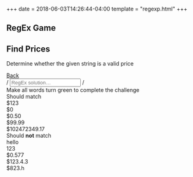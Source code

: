 +++
date = 2018-06-03T14:26:44-04:00
template = "regexp.html"
+++

<div class="content-wrapper">
<section class="page-header">
<h1 class="page-title">RegEx Game</h1>
<div class="page-discription">
  <h2 class="page-discription__title">Find Prices</h2>
  <p class="page-discription__details">Determine whether the given string is a valid price</p>
</div>
<a href="..">
  <div class="button button--back">Back
  </div>
</a>

</section>
<section class="regex-input">
<span class="regex-input__boarder">/</span>
<input class="regex-solution" type="text" placeholder="RegEx solution…"> 
<span class="regex-input__boarder">/</span>
  
<div class="result-msg">Make all words turn green to complete the challenge</div>
<section class="desired-output">
<div class="should-match desired-output__title">
  Should match
  <div class="should-match-string">$123</div>
  <div class="should-match-string">$0</div>
  <div class="should-match-string">$0.50</div>
  <div class="should-match-string">$99.99</div>
  <div class="should-match-string">$102472349.17</div>
</div>

<div class="should-not-match desired-output__title">Should <strong>not</strong> match
  <div class="should-not-match-string">hello</div>
  <div class="should-not-match-string">123</div>
  <div class="should-not-match-string">$0.577</div>
  <div class="should-not-match-string">$123.4.3</div>
  <div class="should-not-match-string">$823.h</div>
</div>
</section>
</section></div>
